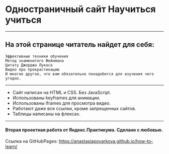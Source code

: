 # Одностраничный сайт Научиться учиться
____
## На этой странице читатель найдет для себя:

    Эффективные техники обучения
    Метод знаменитого Фейнмана
    Цитату Джорджа Лукаса
    Видео про прокрастинацию
    И многое другое, что вам обязательно понадобится для изучения чего угодно.

____

- Сайт написан на HTML и CSS. Без JavaScript.
- Использованы keyframes для анимации.
- Использованы iframes для просмотра видео.
- Работают даже все ссылки, кроме запрещенных сайтов.
- Таблицы написаны на флексах.

____
#### Вторая проектная работа от Яндекс.Практикума. Сделано с любовью.

Ссылка на GitHubPages: https://anastasiapovarkova.github.io/how-to-learn/
